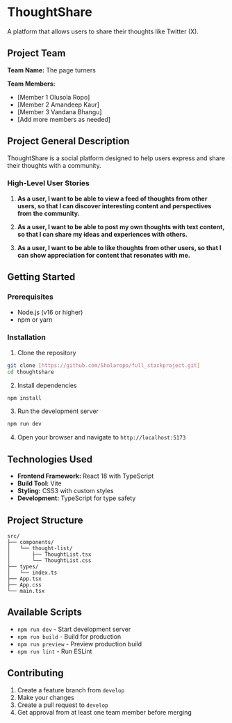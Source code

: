 # ThoughtShare

A platform that allows users to share their thoughts like Twitter (X).

## Project Team

**Team Name:** The page turners

**Team Members:**
- [Member 1 Olusola Ropo]
- [Member 2 Amandeep Kaur]
- [Member 3 Vandana Bhangu]
- [Add more members as needed]

## Project General Description

ThoughtShare is a social platform designed to help users express and share their thoughts with a community.

### High-Level User Stories

1. **As a user, I want to be able to view a feed of thoughts from other users, so that I can discover interesting content and perspectives from the community.**

2. **As a user, I want to be able to post my own thoughts with text content, so that I can share my ideas and experiences with others.**

3. **As a user, I want to be able to like thoughts from other users, so that I can show appreciation for content that resonates with me.**

## Getting Started

### Prerequisites
- Node.js (v16 or higher)
- npm or yarn

### Installation

1. Clone the repository
```bash
git clone [https://github.com/Sholaropo/full_stackproject.git]
cd thoughtshare
```

2. Install dependencies
```bash
npm install
```

3. Run the development server
```bash
npm run dev
```

4. Open your browser and navigate to `http://localhost:5173`

## Technologies Used

- **Frontend Framework:** React 18 with TypeScript
- **Build Tool:** Vite
- **Styling:** CSS3 with custom styles
- **Development:** TypeScript for type safety

## Project Structure

```
src/
├── components/
│   └── thought-list/
│       ├── ThoughtList.tsx
│       └── ThoughtList.css
├── types/
│   └── index.ts
├── App.tsx
├── App.css
└── main.tsx
```

## Available Scripts

- `npm run dev` - Start development server
- `npm run build` - Build for production
- `npm run preview` - Preview production build
- `npm run lint` - Run ESLint

## Contributing

1. Create a feature branch from `develop`
2. Make your changes
3. Create a pull request to `develop`
4. Get approval from at least one team member before merging